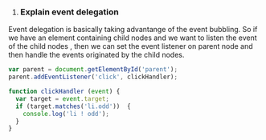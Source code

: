 
1. ### Explain event delegation  
Event delegation is basically taking advantange of the event bubbling. So if we have an element containing child nodes and we want to listen the event of the child nodes , then we can set the event listener on parent node and then handle the events originated by the child nodes. 

```javascript 
var parent = document.getElementById('parent');
parent.addEventListener('click', clickHandler);

function clickHandler (event) {
  var target = event.target;
  if (target.matches('li.odd'))  {
    console.log('li ! odd');
  }
}
```
